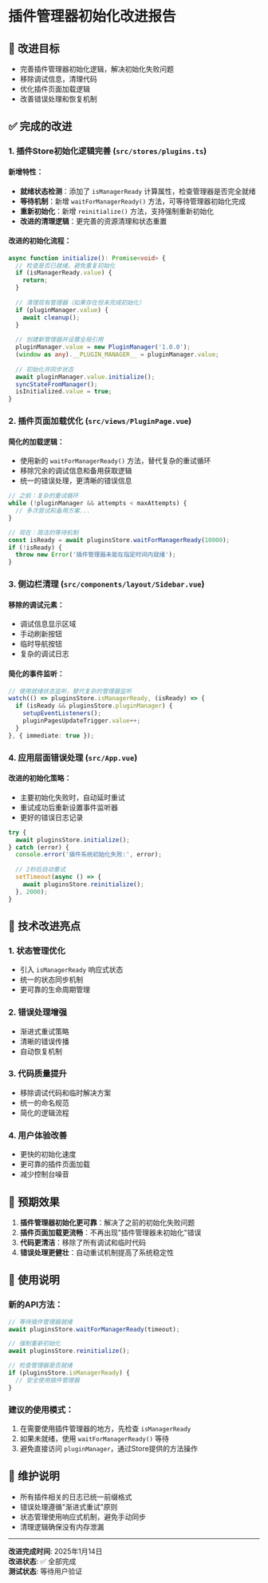 # 插件管理器初始化改进报告

## 🎯 改进目标
- 完善插件管理器初始化逻辑，解决初始化失败问题
- 移除调试信息，清理代码
- 优化插件页面加载逻辑
- 改善错误处理和恢复机制

## ✅ 完成的改进

### 1. 插件Store初始化逻辑完善 (`src/stores/plugins.ts`)

#### 新增特性：
- **就绪状态检测**：添加了 `isManagerReady` 计算属性，检查管理器是否完全就绪
- **等待机制**：新增 `waitForManagerReady()` 方法，可等待管理器初始化完成
- **重新初始化**：新增 `reinitialize()` 方法，支持强制重新初始化
- **改进的清理逻辑**：更完善的资源清理和状态重置

#### 改进的初始化流程：
```typescript
async function initialize(): Promise<void> {
  // 检查是否已就绪，避免重复初始化
  if (isManagerReady.value) {
    return;
  }
  
  // 清理现有管理器（如果存在但未完成初始化）
  if (pluginManager.value) {
    await cleanup();
  }
  
  // 创建新管理器并设置全局引用
  pluginManager.value = new PluginManager('1.0.0');
  (window as any).__PLUGIN_MANAGER__ = pluginManager.value;
  
  // 初始化并同步状态
  await pluginManager.value.initialize();
  syncStateFromManager();
  isInitialized.value = true;
}
```

### 2. 插件页面加载优化 (`src/views/PluginPage.vue`)

#### 简化的加载逻辑：
- 使用新的 `waitForManagerReady()` 方法，替代复杂的重试循环
- 移除冗余的调试信息和备用获取逻辑
- 统一的错误处理，更清晰的错误信息

```typescript
// 之前：复杂的重试循环
while (!pluginManager && attempts < maxAttempts) {
  // 多次尝试和备用方案...
}

// 现在：简洁的等待机制
const isReady = await pluginsStore.waitForManagerReady(10000);
if (!isReady) {
  throw new Error('插件管理器未能在指定时间内就绪');
}
```

### 3. 侧边栏清理 (`src/components/layout/Sidebar.vue`)

#### 移除的调试元素：
- 调试信息显示区域
- 手动刷新按钮
- 临时导航按钮
- 复杂的调试日志

#### 简化的事件监听：
```typescript
// 使用就绪状态监听，替代复杂的管理器监听
watch(() => pluginsStore.isManagerReady, (isReady) => {
  if (isReady && pluginsStore.pluginManager) {
    setupEventListeners();
    pluginPagesUpdateTrigger.value++;
  }
}, { immediate: true });
```

### 4. 应用层面错误处理 (`src/App.vue`)

#### 改进的初始化策略：
- 主要初始化失败时，自动延时重试
- 重试成功后重新设置事件监听器
- 更好的错误日志记录

```typescript
try {
  await pluginsStore.initialize();
} catch (error) {
  console.error('插件系统初始化失败:', error);
  
  // 2秒后自动重试
  setTimeout(async () => {
    await pluginsStore.reinitialize();
  }, 2000);
}
```

## 🚀 技术改进亮点

### 1. 状态管理优化
- 引入 `isManagerReady` 响应式状态
- 统一的状态同步机制
- 更可靠的生命周期管理

### 2. 错误处理增强
- 渐进式重试策略
- 清晰的错误传播
- 自动恢复机制

### 3. 代码质量提升
- 移除调试代码和临时解决方案
- 统一的命名规范
- 简化的逻辑流程

### 4. 用户体验改善
- 更快的初始化速度
- 更可靠的插件页面加载
- 减少控制台噪音

## 🎉 预期效果

1. **插件管理器初始化更可靠**：解决了之前的初始化失败问题
2. **插件页面加载更流畅**：不再出现"插件管理器未初始化"错误
3. **代码更清洁**：移除了所有调试和临时代码
4. **错误处理更健壮**：自动重试机制提高了系统稳定性

## 📝 使用说明

### 新的API方法：
```typescript
// 等待插件管理器就绪
await pluginsStore.waitForManagerReady(timeout);

// 强制重新初始化
await pluginsStore.reinitialize();

// 检查管理器是否就绪
if (pluginsStore.isManagerReady) {
  // 安全使用插件管理器
}
```

### 建议的使用模式：
1. 在需要使用插件管理器的地方，先检查 `isManagerReady`
2. 如果未就绪，使用 `waitForManagerReady()` 等待
3. 避免直接访问 `pluginManager`，通过Store提供的方法操作

## 🔧 维护说明

- 所有插件相关的日志已统一前缀格式
- 错误处理遵循"渐进式重试"原则
- 状态管理使用响应式机制，避免手动同步
- 清理逻辑确保没有内存泄漏

---

**改进完成时间**: 2025年1月14日  
**改进状态**: ✅ 全部完成  
**测试状态**: 等待用户验证
